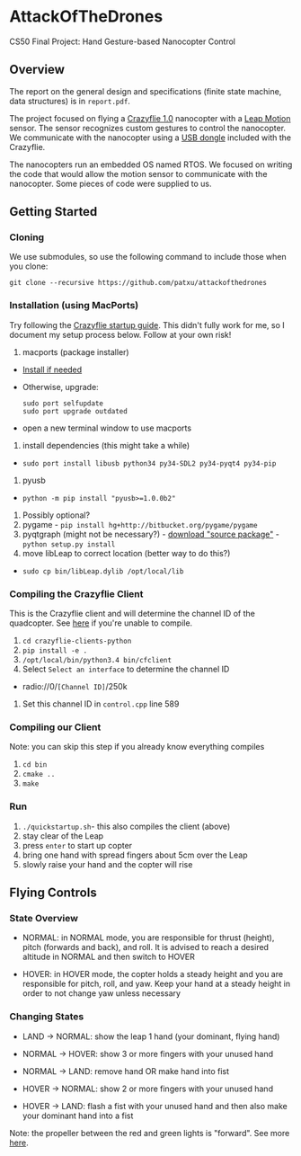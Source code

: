 # AttackOfTheDrones
CS50 Final Project: Hand Gesture-based Nanocopter Control

## Overview

The report on the general design and specifications (finite state machine, data structures) is in `report.pdf`.

The project focused on flying a [Crazyflie 1.0](https://www.bitcraze.io/crazyflie/) nanocopter with a [Leap Motion](https://www.leapmotion.com/) sensor. The sensor recognizes custom gestures to control the nanocopter. We communicate with the nanocopter using a [USB dongle](https://www.bitcraze.io/2012/02/the-crazyradio-dongle/) included with the Crazyflie.

The nanocopters run an embedded OS named RTOS. We focused on writing the code that would allow the motion sensor to communicate with the nanocopter. Some pieces of code were supplied to us.

## Getting Started

### Cloning
We use submodules, so use the following command to include those when you clone:
```
git clone --recursive https://github.com/patxu/attackofthedrones
```

### Installation (using MacPorts)
Try following the [Crazyflie startup guide](https://github.com/bitcraze/crazyflie-clients-python/blob/master/README.md). This didn't fully work for me, so I document my setup process below. Follow at your own risk!

1. macports (package installer)
  - [Install if needed](http://www.macports.org/install.php)
  - Otherwise, upgrade:

    ```
    sudo port selfupdate
    sudo port upgrade outdated
    ```
  - open a new terminal window to use macports
1. install dependencies (this might take a while)
  - `sudo port install libusb python34 py34-SDL2 py34-pyqt4 py34-pip`
1. pyusb
  - `python -m pip install "pyusb>=1.0.0b2"`
1. Possibly optional?
  1. pygame
    - `pip install hg+http://bitbucket.org/pygame/pygame`
  1. pyqtgraph (might not be necessary?)
    - [download "source package"](http://www.pyqtgraph.org/)
    - `python setup.py install`
1. move libLeap to correct location (better way to do this?)
  - `sudo cp bin/libLeap.dylib /opt/local/lib `

### Compiling the Crazyflie Client
This is the Crazyflie client and will determine the channel ID of the quadcopter. See [here](https://github.com/bitcraze/crazyflie-clients-python) if you're unable to compile.

1. `cd crazyflie-clients-python`
1. `pip install -e .`
1. `/opt/local/bin/python3.4 bin/cfclient`
1. Select `Select an interface` to determine the channel ID
  - radio://0/`[Channel ID]`/250k
1. Set this channel ID in `control.cpp` line 589

### Compiling our Client
Note: you can skip this step if you already know everything compiles
1. `cd bin`
1. `cmake ..`
1. `make`

### Run
1. `./quickstartup.sh`- this also compiles the client (above)
1. stay clear of the Leap
1. press `enter` to start up copter
1. bring one hand with spread fingers about 5cm over the Leap
1. slowly raise your hand and the copter will rise

## Flying Controls

### State Overview

- NORMAL: in NORMAL mode, you are responsible for thrust (height), pitch (forwards and back), and roll. It is advised to reach a desired altitude in NORMAL and then switch to HOVER

- HOVER: in HOVER mode, the copter holds a steady height and you are responsible for pitch, roll, and yaw. Keep your hand at a steady height in order to not change yaw unless necessary

### Changing States

- LAND -> NORMAL: show the leap 1 hand (your dominant, flying hand)

- NORMAL -> HOVER: show 3 or more fingers with your unused hand
- NORMAL -> LAND: remove hand OR make hand into fist

- HOVER -> NORMAL: show 2 or more fingers with your unused hand
- HOVER -> LAND: flash a fist with your unused hand and then also make your dominant hand into a fist

Note: the propeller between the red and green lights is "forward". See more [here](https://wiki.bitcraze.io/projects:crazyflie:userguide:index).
